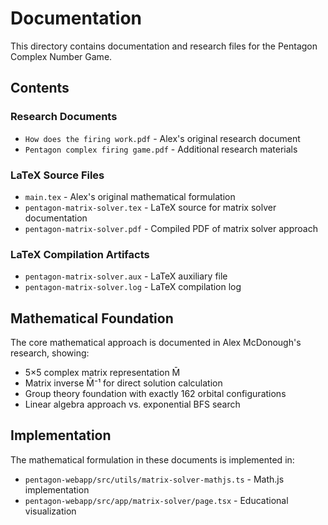 # Documentation

This directory contains documentation and research files for the Pentagon Complex Number Game.

## Contents

### Research Documents
- `How does the firing work.pdf` - Alex's original research document
- `Pentagon complex firing game.pdf` - Additional research materials

### LaTeX Source Files
- `main.tex` - Alex's original mathematical formulation
- `pentagon-matrix-solver.tex` - LaTeX source for matrix solver documentation
- `pentagon-matrix-solver.pdf` - Compiled PDF of matrix solver approach

### LaTeX Compilation Artifacts
- `pentagon-matrix-solver.aux` - LaTeX auxiliary file
- `pentagon-matrix-solver.log` - LaTeX compilation log

## Mathematical Foundation

The core mathematical approach is documented in Alex McDonough's research, showing:
- 5×5 complex matrix representation M̄
- Matrix inverse M̄⁻¹ for direct solution calculation
- Group theory foundation with exactly 162 orbital configurations
- Linear algebra approach vs. exponential BFS search

## Implementation

The mathematical formulation in these documents is implemented in:
- `pentagon-webapp/src/utils/matrix-solver-mathjs.ts` - Math.js implementation
- `pentagon-webapp/src/app/matrix-solver/page.tsx` - Educational visualization